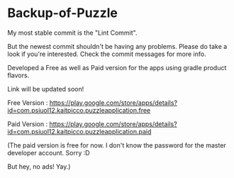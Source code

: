 # Backup-of-Puzzle

My most stable commit is the "Lint Commit".

But the newest commit shouldn't be having any problems. Please do take a look if you're interested. Check the commit messages for more info.

Developed a Free as well as Paid version for the apps using gradle product flavors.

Link will be updated soon!

Free Version : https://play.google.com/store/apps/details?id=com.psiuol12.kaitpicco.puzzleapplication.free

Paid Version : https://play.google.com/store/apps/details?id=com.psiuol12.kaitpicco.puzzleapplication.paid

(The paid version is free for now. I don't know the password for the master developer account. Sorry :D 

But hey, no ads! Yay.)
